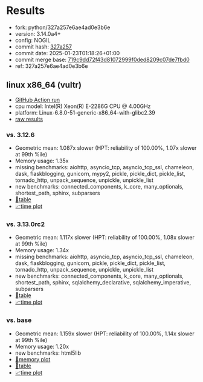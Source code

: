 # Results

- fork: python/327a257e6ae4ad0e3b6e
- version: 3.14.0a4+
- config: NOGIL
- commit hash: [327a257](https://github.com/python/cpython/commit/327a257)
- commit date: 2025-01-23T01:18:26+01:00
- commit merge base: [719c9dd72f43d81072999f0ded8209c07de7fbd0](https://github.com/python/cpython/commit/719c9dd72f43d81072999f0ded8209c07de7fbd0)
- ref: 327a257e6ae4ad0e3b6e

## linux x86_64 (vultr)

- [GitHub Action run](https://github.com/facebookexperimental/free-threading-benchmarking/actions/runs/12919607130)
- cpu model: Intel(R) Xeon(R) E-2286G CPU @ 4.00GHz
- platform: Linux-6.8.0-51-generic-x86_64-with-glibc2.39
- [raw results](bm-20250123-vultr-x86_64-python-327a257e6ae4ad0e3b6e-3.14.0a4%2B-327a257.json)

### vs. 3.12.6

- Geometric mean: 1.087x slower (HPT: reliability of 100.00%, 1.07x slower at 99th %ile)
- Memory usage: 1.35x
- missing benchmarks: aiohttp, asyncio_tcp, asyncio_tcp_ssl, chameleon, dask, flaskblogging, gunicorn, mypy2, pickle, pickle_dict, pickle_list, tornado_http, unpack_sequence, unpickle, unpickle_list
- new benchmarks: connected_components, k_core, many_optionals, shortest_path, sphinx, subparsers
- [📄table](bm-20250123-vultr-x86_64-python-327a257e6ae4ad0e3b6e-3.14.0a4%2B-327a257-vs-3.12.6.md)
- [📈time plot](bm-20250123-vultr-x86_64-python-327a257e6ae4ad0e3b6e-3.14.0a4%2B-327a257-vs-3.12.6.svg)

### vs. 3.13.0rc2

- Geometric mean: 1.117x slower (HPT: reliability of 100.00%, 1.08x slower at 99th %ile)
- Memory usage: 1.34x
- missing benchmarks: aiohttp, asyncio_tcp, asyncio_tcp_ssl, chameleon, dask, flaskblogging, gunicorn, pickle, pickle_dict, pickle_list, tornado_http, unpack_sequence, unpickle, unpickle_list
- new benchmarks: connected_components, k_core, many_optionals, shortest_path, sphinx, sqlalchemy_declarative, sqlalchemy_imperative, subparsers
- [📄table](bm-20250123-vultr-x86_64-python-327a257e6ae4ad0e3b6e-3.14.0a4%2B-327a257-vs-3.13.0rc2.md)
- [📈time plot](bm-20250123-vultr-x86_64-python-327a257e6ae4ad0e3b6e-3.14.0a4%2B-327a257-vs-3.13.0rc2.svg)

### vs. base

- Geometric mean: 1.159x slower (HPT: reliability of 100.00%, 1.14x slower at 99th %ile)
- Memory usage: 1.20x
- new benchmarks: html5lib
- [🧠memory plot](bm-20250123-vultr-x86_64-python-327a257e6ae4ad0e3b6e-3.14.0a4%2B-327a257-vs-base-mem.svg)
- [📄table](bm-20250123-vultr-x86_64-python-327a257e6ae4ad0e3b6e-3.14.0a4%2B-327a257-vs-base.md)
- [📈time plot](bm-20250123-vultr-x86_64-python-327a257e6ae4ad0e3b6e-3.14.0a4%2B-327a257-vs-base.svg)

